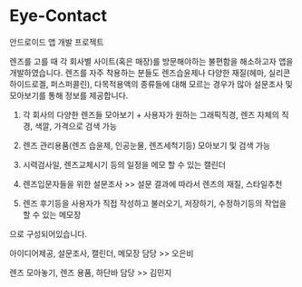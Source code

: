 # Eye-Contact

안드로이드 앱 개발 프로젝트

렌즈를 고를 때 각 회사별 사이트(혹은 매장)를 방문해야하는 불편함을 해소하고자 앱을 개발하였습니다.
렌즈를 자주 착용하는 분들도 렌즈습윤제나 다양한 재질(헤마, 실리콘하이드로겔, 퍼스퍼콜린), 다목적용액의 종류들에 대해 모르는 경우가 많아 설문조사 및 모아보기를 통해 정보를 제공합니다.

1. 각 회사의 다양한 렌즈들 모아보기 + 사용자가 원하는 그래픽직경, 렌즈 자체의 직경, 색깔, 가격으로 검색 가능

2. 렌즈 관리용품(렌즈 습윤제, 인공눈물, 렌즈세척기등) 모아보기 및 검색 가능

3. 시력검사일, 렌즈교체시기 등의 일정을 메모 할 수 있는 캘린더

4. 렌즈입문자들을 위한 설문조사 >> 설문 결과에 따라서 렌즈의 재질, 스타일추천

5. 렌즈 후기등을 사용자가 직접 작성하고 불러오기, 저장하기, 수정하기등의 작업을 할 수 있는 메모장

으로 구성되어있습니다.


아이디어제공, 설문조사, 캘린더, 메모장 담당 >> 오은비

렌즈 모아놓기, 렌즈 용품, 하단바 담당 >> 김민지
